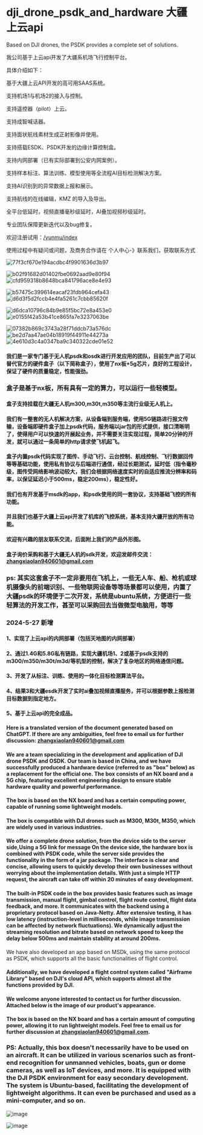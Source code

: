 # dji_drone_psdk_and_hardware 大疆上云api
Based on DJI drones, the PSDK provides a complete set of solutions. 


我公司基于上云api开发了大疆系机场飞行控制平台。

具体介绍如下：

基于大疆上云API开发的高可用SAAS系统。

支持机场1与机场2的接入与控制。

支持遥控器（pilot）上云。

支持成智喊话器。

支持面状航线素材生成正射影像并使用。

支持搭载ESDK、PSDK开发的边缘计算控制盒。

支持内网部署（已有实际部署到公安内网案例）。

支持样本标注、算法训练、模型使用等全流程AI目标检测解决方案。

支持AI识别到的异常数据上报和展示。

支持航线的在线编辑，KMZ 的导入及导出。

全平台低延时，视频直播毫秒级延时，AI叠加视频秒级延时。

专业团队保障更新迭代以及bug修复。

欢迎注册试用：[/yunmu/index](http://www.yunmu-ai.cn:8888/yunmu/gh)

使用过程中有疑问或问题，及商务合作请在 个人中心-》联系我们，获取联系方式


![77f3cf670e194acdbc4f9901636d3b97](https://github.com/user-attachments/assets/849f85ae-417e-41eb-a7d0-958a10e10148)

![b02f91682d01402fbe0692aad9e80f94](https://github.com/user-attachments/assets/3be6943c-5b95-4eb6-ba0f-e77737bdcfc8)
![cfd959318b8648bca841796ace8e4e93](https://github.com/user-attachments/assets/581126fe-8cc5-455e-82c9-df4ab2fbcb75)

![b57475c399614eacaf23fdb964cefa43](https://github.com/user-attachments/assets/180e69b6-165a-4573-9f92-6926c6335819)
![d6d3f5d2fccb4e4fa5261c7cbb85620f](https://github.com/user-attachments/assets/27612c14-bd3e-41ca-acd3-837043c78e1a)

![d6dca10796c84b9e85f5bc72e8a453e0](https://github.com/user-attachments/assets/6767a6e9-158b-499f-a20b-bae751417546)
![e0155f42a53b41ce865fa7e3237063be](https://github.com/user-attachments/assets/8ed35ef6-192e-4820-be39-52564cd00931)

![07382b869c3743a28f71ddcb73a576dc](https://github.com/user-attachments/assets/aa240df5-6e87-43a0-8de3-1cdea05770ff)
![be2d7aa47ae04b18919f44911e44273a](https://github.com/user-attachments/assets/6a7c7805-363a-4269-8bef-d27ec8bfef6b)
![4e610d3c4a0347ba9c340322cde01e52](https://github.com/user-attachments/assets/b256cdd2-eae5-4324-b15e-b75351fece7a)


#### 我们是一家专门基于无人机psdk和osdk进行开发应用的团队，目前生产出了可以替代官方的硬件盒子（以下简称盒子），使用了nx板+5g芯片，良好的工程设计，保证了硬件的质量稳定，性能强劲。
### 盒子是基于nx板，所有具有一定的算力，可以运行一些轻模型。
#### 盒子支持挂载在大疆无人机m300,m30t,m350等主流行业级无人机上。
#### 我们有一整套的无人机解决方案，从设备端到服务端，使用5G链路进行报文传输，设备端即硬件盒子加上psdk代码，服务端以jar包的形式提供，接口清晰明了，使得用户可以快速的开展起业务，并不需要关注实现过程，简单20分钟的开发，就可以通过一条简单的http请求使飞机起飞。
#### 盒子内置psdk代码实现了图传、手动飞行、云台控制、航线控制、飞行数据回传等等基础功能，使用私有协议与后端进行通信，经过长期测试，延时低（指令毫秒级，图传受网络影响波动较大，我们会根据网络速度实时的自适应推流分辨率和码率，以保证延迟小于500ms，稳定200ms），稳定性好。
#### 我们也有开发基于msdk的app，和psdk使用的同一套协议，支持基础飞控的所有功能。
#### 并且我们也基于大疆上云api开发了机库的飞控系统，基本支持大疆开放的所有功能。
#### 欢迎有兴趣的朋友联系交流，后面附上我们的产品外形图。
#### 盒子询价采购和基于大疆无人机的sdk开发，欢迎发邮件交流：zhangxiaolan940601@gmail.com
### ps: 其实这套盒子不一定非要用在飞机上，一些无人车、船、枪机或球机摄像头的前端识别、一些物联网设备等等场景都可以使用，内置了大疆psdk的环境便于二次开发，系统是ubuntu系统，方便进行一些轻算法的开发工作，甚至可以采购回去当做微型电脑用，等等

### 2024-5-27 新增
#### 1、实现了上云api的内网部署（包括天地图的内网部署）
#### 2、通过1.4G和5.8G私有链路，实现大疆机场1、2或基于psdk支持的m300/m350/m30t/m3d/等机型的控制，解决了复杂地区的网络通信问题。
#### 3、开发了从标注、训练、使用的一体化目标检测算法平台。
#### 4、结果3和大疆esdk开发了实时ai叠加视频直播服务，并可以根据参数上报检测目标数据到指定地方。
#### 5、基于上云api的完全成品。


#### Here is a translated version of the document generated based on ChatGPT. If there are any ambiguities, feel free to email us for further discussion: zhangxiaolan940601@gmail.com

#### We are a team specializing in the development and application of DJI drone PSDK and OSDK. Our team is based in China, and we have successfully produced a hardware device (referred to as "box" below) as a replacement for the official one. The box consists of an NX board and a 5G chip, featuring excellent engineering design to ensure stable hardware quality and powerful performance.
#### The box is based on the NX board and has a certain computing power, capable of running some lightweight models.
#### The box is compatible with DJI drones such as M300, M30t, M350, which are widely used in various industries.
#### We offer a complete drone solution, from the device side to the server side,Using a 5G link for message On the device side, the hardware box is combined with PSDK code, while the server side provides the functionality in the form of a jar package. The interface is clear and concise, allowing users to quickly develop their own businesses without worrying about the implementation details. With just a simple HTTP request, the aircraft can take off within 20 minutes of easy development.
#### The built-in PSDK code in the box provides basic features such as image transmission, manual flight, gimbal control, flight route control, flight data feedback, and more. It communicates with the backend using a proprietary protocol based on Java-Netty. After extensive testing, it has low latency (instruction-level in milliseconds, while image transmission can be affected by network fluctuations). We dynamically adjust the streaming resolution and bitrate based on network speed to keep the delay below 500ms and maintain stability at around 200ms.
We have also developed an app based on MSDk, using the same protocol as PSDK, which supports all the basic functionalities of flight control.
#### Additionally, we have developed a flight control system called "Airframe Library" based on DJI's cloud API, which supports almost all the functions provided by DJI.
#### We welcome anyone interested to contact us for further discussion. Attached below is the image of our product's appearance.
#### The box is based on the NX board and has a certain amount of computing power, allowing it to run lightweight models. Feel free to email us for further discussion at zhangxiaolan940601@gmail.com.

### PS: Actually, this box doesn't necessarily have to be used on an aircraft. It can be utilized in various scenarios such as front-end recognition for unmanned vehicles, boats, gun or dome cameras, as well as IoT devices, and more. It is equipped with the DJI PSDK environment for easy secondary development. The system is Ubuntu-based, facilitating the development of lightweight algorithms. It can even be purchased and used as a mini-computer, and so on.

![image](https://github.com/zhang7249/dji_drone_psdk_and_hardware/assets/23712584/ef4731e8-b919-4d8d-82c6-9460c5cf85e7)

![image](https://github.com/zhang7249/dji_drone_psdk_and_hardware/assets/23712584/da895db5-72d8-4c0a-8ef2-fd41fe7a5b5f)




